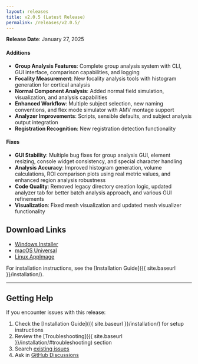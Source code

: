```yaml
---
layout: releases
title: v2.0.5 (Latest Release)
permalink: /releases/v2.0.5/
---
```


**Release Date**: January 27, 2025

#### Additions
- **Group Analysis Features**: Complete group analysis system with CLI, GUI interface, comparison capabilities, and logging
- **Focality Measurement**: New focality analysis tools with histogram generation for cortical analysis
- **Normal Component Analysis**: Added normal field simulation, visualization, and analysis capabilities
- **Enhanced Workflow**: Multiple subject selection, new naming conventions, and flex mode simulator with AMV montage support
- **Analyzer Improvements**: Scripts, sensible defaults, and subject analysis output integration
- **Registration Recognition**: New registration detection functionality

#### Fixes
- **GUI Stability**: Multiple bug fixes for group analysis GUI, element resizing, console widget consistency, and special character handling
- **Analysis Accuracy**: Improved histogram generation, volume calculations, ROI comparison plots using real metric values, and enhanced region analysis robustness
- **Code Quality**: Removed legacy directory creation logic, updated analyzer tab for better batch analysis approach, and various GUI refinements
- **Visualization**: Fixed mesh visualization and updated mesh visualizer functionality

## Download Links

- [Windows Installer](https://github.com/idossha/TI-Toolbox/releases/download/v2.0.5/TI-Toolbox-Windows.exe)
- [macOS Universal](https://github.com/idossha/TI-Toolbox/releases/download/v2.0.5/TemporalInterferenceToolbox-macOS-universal.zip)
- [Linux AppImage](https://github.com/idossha/TI-Toolbox/releases/download/v2.0.5/TemporalInterferenceToolbox-Linux-x86_64.AppImage)

For installation instructions, see the [Installation Guide]({{ site.baseurl }}/installation/).

---

## Getting Help

If you encounter issues with this release:

1. Check the [Installation Guide]({{ site.baseurl }}/installation/) for setup instructions
2. Review the [Troubleshooting]({{ site.baseurl }}/installation/#troubleshooting) section
3. Search [existing issues](https://github.com/idossha/TI-Toolbox/issues)
4. Ask in [GitHub Discussions](https://github.com/idossha/TI-Toolbox/discussions) 